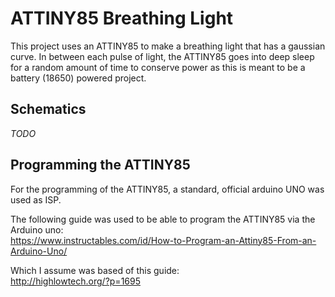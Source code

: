 # ATTINY85 Breathing Light

This project uses an ATTINY85 to make a breathing light that has a gaussian curve.
In between each pulse of light, the ATTINY85 goes into deep sleep for a random amount of time to conserve power as this is meant to be a battery (18650) powered project.


## Schematics

*TODO*

## Programming the ATTINY85

For the programming of the ATTINY85, a standard, official arduino UNO was used as ISP.

The following guide was used to be able to program the ATTINY85 via the Arduino uno:  
https://www.instructables.com/id/How-to-Program-an-Attiny85-From-an-Arduino-Uno/

Which I assume was based of this guide:  
http://highlowtech.org/?p=1695
